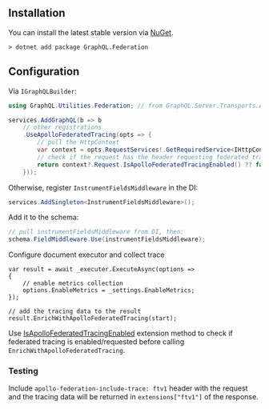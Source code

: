 ## Installation

You can install the latest stable version via [NuGet](https://www.nuget.org/packages/GraphQL.Federation).

```
> dotnet add package GraphQL.Federation
```

## Configuration

Via `IGraphQLBuilder`:

```csharp
using GraphQL.Utilities.Federation; // from GraphQL.Server.Transports.AspNetCore nuget package

services.AddGraphQL(b => b
    // other registrations
    .UseApolloFederatedTracing(opts => {
        // pull the HttpContext
        var context = opts.RequestServices!.GetRequiredService<IHttpContextAccessor>().HttpContext;
        // check if the request has the header requesting federated tracing
        return context?.Request.IsApolloFederatedTracingEnabled() ?? false;
    }));
```

Otherwise, register `InstrumentFieldsMiddleware` in the DI:

```csharp
services.AddSingleton<InstrumentFieldsMiddleware>();
```

Add it to the schema:

```csharp
// pull instrumentFieldsMiddleware from DI, then:
schema.FieldMiddleware.Use(instrumentFieldsMiddleware);
```

Configure document executor and collect trace
```
var result = await _executer.ExecuteAsync(options =>
{
    // enable metrics collection
    options.EnableMetrics = _settings.EnableMetrics;
});

// add the tracing data to the result
result.EnrichWithApolloFederatedTracing(start);
```

Use [IsApolloFederatedTracingEnabled](https://github.com/graphql-dotnet/server/blob/master/src/Transports.AspNetCore/Extensions/GraphQLHttpRequestExtensions.cs#L15)
extension method to check if federated tracing is enabled/requested before calling
`EnrichWithApolloFederatedTracing`.

### Testing

Include `apollo-federation-include-trace: ftv1` header with the request and the
tracing data will be returned in `extensions["ftv1"]` of the response.
